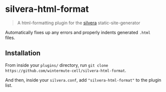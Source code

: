 # silvera-html-format
> A html-formatting plugin for the [silvera](https://github.com/wintermute-cell/silvera) static-site-generator

Automatically fixes up any errors and properly indents generated `.html` files.

## Installation
From inside your `plugins/` directory, run `git clone https://github.com/wintermute-cell/silvera-html-format`.

And then, inside your `silvera.conf`, add `"silvera-html-format"` to the plugin list.